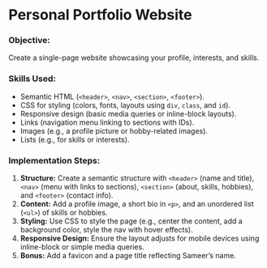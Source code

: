 # Personal Portfolio Website
### Objective:

Create a single-page website showcasing your profile, interests, and skills.

### Skills Used:

- Semantic HTML (`<header>`, `<nav>`, `<section>`, `<footer>`).
- CSS for styling (colors, fonts, layouts using `div`, `class`, and `id`).
- Responsive design (basic media queries or inline-block layouts).
- Links (navigation menu linking to sections with IDs).
- Images (e.g., a profile picture or hobby-related images).
- Lists (e.g., for skills or interests).

### Implementation Steps:

1. **Structure:** Create a semantic structure with `<header>` (name and title), `<nav>` (menu with links to sections), `<section>` (about, skills, hobbies), and `<footer>` (contact info).
2. **Content:** Add a profile image, a short bio in `<p>`, and an unordered list (`<ul>`) of skills or hobbies.
3. **Styling:** Use CSS to style the page (e.g., center the content, add a background color, style the nav with hover effects).
4. **Responsive Design:** Ensure the layout adjusts for mobile devices using inline-block or simple media queries.
5. **Bonus:** Add a favicon and a page title reflecting Sameer’s name.
